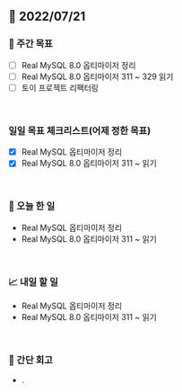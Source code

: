 ## 📅 2022/07/21


### 👏 주간 목표

- [ ] Real MySQL 8.0 옵티마이저 정리
- [ ] Real MySQL 8.0 옵티마이저 311 ~ 329 읽기
- [ ] 토이 프로젝트 리팩터링

<br/>

### 일일 목표 체크리스트(어제 정한 목표)

- [x] Real MySQL 옵티마이저 정리
- [x] Real MySQL 8.0 옵티마이저 311 ~ 읽기

<br/>

### 💯 오늘 한 일

- Real MySQL 옵티마이저 정리
- Real MySQL 8.0 옵티마이저 311 ~ 읽기

<br/>

### 📈 내일 할 일

- Real MySQL 옵티마이저 정리
- Real MySQL 8.0 옵티마이저 311 ~ 읽기

<br/>

### 🤔 간단 회고

- .
